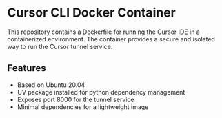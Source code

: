 # Cursor CLI Docker Container

This repository contains a Dockerfile for running the Cursor IDE in a containerized environment. The container provides a secure and isolated way to run the Cursor tunnel service.

## Features

- Based on Ubuntu 20.04
- UV package installed for python dependency management
- Exposes port 8000 for the tunnel service
- Minimal dependencies for a lightweight image

